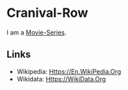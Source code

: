 # Cranival-Row

I am a [Movie-Series](200300003.md).

## Links

- Wikipedia: [Https://En.WikiPedia.Org](https://en.wikipedia.org/wiki/Carnival_Row)
- Wikidata: [Https://WikiData.Org](https://wikidata.org/wiki/Q46034734)
